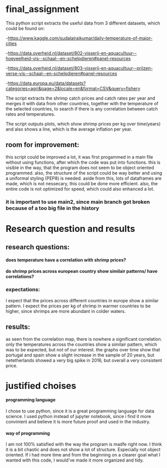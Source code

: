 # final_assignment
 
This python script extracts the useful data from 3 different datasets, which could be found on:

-https://www.kaggle.com/sudalairajkumar/daily-temperature-of-major-cities

-https://data.overheid.nl/dataset/802-visserij-en-aquacultuur--hoeveelheid-vis--schaal--en-schelpdieren#panel-resources

-https://data.overheid.nl/dataset/803-visserij-en-aquacultuur--prijzen-verse-vis--schaal--en-schelpdieren#panel-resources

-https://data.europa.eu/data/datasets?categories=agri&page=2&locale=en&format=CSV&query=fishery

The script extracts the shrimp catch prices and catch rates per year and merges it with data from other countries, together with the temperature of the selected countries, to search if there is any correlation between catch rates and temperatures.

The script outputs plots, which show shrimp prices per kg over time(years) and also shows a line, which is the average inflation per year.

## room for improvement:
this script could be improved a lot, it was first progammed in a main file without using functions, after which the code was put into functions. this is visible in the way, that the program does not seem to be object oriented programmed. also, the structure of the script could be way better and using a uniformal styling (PEP8) is needed. aside from this, lots of dataframes are made, which is not nessecary, this could be done more efficient. also, the entire code is not optimized for speed, which could also enhanced a lot.

### it is important to use main2, since main branch got broken because of a too big file in the history


# Research question and results
## research questions:
#### does temperature have a correlation with shrimp prices?
#### do shrimp prices across european country show similair patterns/ have correlations?

### expectations:
I expect that the prices across different countries in europe show a similar pattern. I expect the prices per kg of shrimp in warmer countries to be higher, since shrimps are more abundant in colder waters.

## results:
as seen from the correlation map, there is nowhere a significant correlation. only the temperatures across the countries show a similair pattern, which was to be expected, but not of our interest. the graphs over time show that portugal and spain show a slight increase in the sample of 20 years, but netetherlands showed a very big spike in 2016, but overall a very consistent price.


# justified choises
#### programming language
I chose to use python, since it is a great programming language for data science. I used python instead of jupyter notebook, since i find it more convinient and believe it is more future proof and used in the industry.

#### way of programming
I am not 100% satisfied with the way the program is madfe right now. I think it is a bit chaotic and does not show a lot of structure. Especially not object oriented. If i had more time and from the beginning on a clearer goal what I wanted with this code, I would've made it more organized and tidy.
